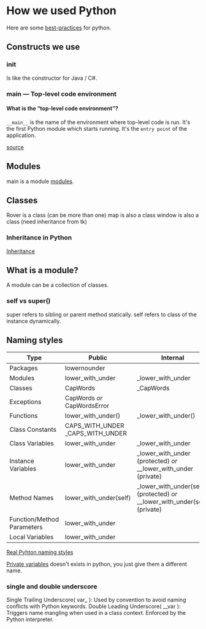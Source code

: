 # How we used Python

Here are some [best-practices] for python.

## Constructs we use

### __init__

Is like the constructor for Java / C#.

### __main__ — Top-level code environment

#### What is the “top-level code environment”?

`__main__` is the name of the environment where top-level code is run. It's the first Python module which starts running.
It's the `entry point` of the application.

[source]

## Modules

main is a module [modules].

## Classes

Rover is a class (can be more than one)
map is also a class
window is also a class (need inheritance from tk)

### Inheritance in Python

[Inheritance]

## What is a module?

A module can be a collection of classes.

### self vs super()

super refers to sibling or parent method statically. self refers to class of the instance dynamically.

## Naming styles

| Type                       | Public                           | Internal                                                                    |
| -------------------------- | -------------------------------- | --------------------------------------------------------------------------- |
| Packages                   | lowernounder                     |                                                                             |
| Modules                    | lower_with_under                 | _lower_with_under                                                           |
| Classes                    | CapWords                         | _CapWords                                                                   |
| Exceptions                 | CapWords *or* CapWordsError      |                                                                             |
| Functions                  | lower_with_under()               | _lower_with_under()                                                         |
| Class Constants            | CAPS_WITH_UNDER _CAPS_WITH_UNDER |                                                                             |
| Class Variables            | lower_with_under                 | _lower_with_under                                                           |
| Instance Variables         | lower_with_under                 | _lower_with_under (protected) *or* __lower_with_under (private)             |
| Method Names               | lower_with_under(self)           | _lower_with_under(self) (protected) *or* __lower_with_under(self) (private) |
| Function/Method Parameters | lower_with_under                 |                                                                             |
| Local Variables            | lower_with_under                 |                                                                             |

[Real Pyhton naming styles]

[Private variables] doesn't exists in python, you just give them a different name.

### single and double underscore

Single Trailing Underscore( var_ ): Used by convention to avoid naming conflicts with Python keywords. Double Leading Underscore( __var ): Triggers name mangling when used in a class context. Enforced by the Python interpreter.

[Inheritance ]: https://www.python-lernen.de/vererbung-python.htm
[modules]: https://docs.python.org/3/tutorial/modules.html#tut-modules
[source]: https://docs.python.org/3/library/__main__.html
[best-practices]: https://data-flair.training/blogs/python-best-practices
[Real Pyhton naming styles]: https://realpython.com/python-pep8/#:~:text=Naming%20Styles,-The%20table%20below&text=Use%20a%20lowercase%20single%20letter,with%20underscores%20to%20improve%20readability.&text=Start%20each%20word%20with%20a,not%20separate%20words%20with%20underscores
[Private variables]: https://www.scaler.com/topics/python-private-variables/
